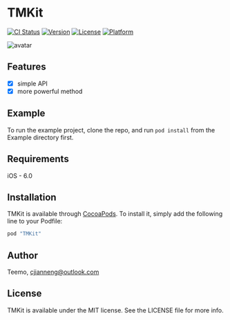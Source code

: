 # TMKit

[![CI Status](http://img.shields.io/travis/Teemo/TMKit.svg?style=flat)](https://travis-ci.org/Teemo/TMKit)
[![Version](https://img.shields.io/cocoapods/v/TMKit.svg?style=flat)](http://cocoapods.org/pods/TMKit)
[![License](https://img.shields.io/cocoapods/l/TMKit.svg?style=flat)](http://cocoapods.org/pods/TMKit)
[![Platform](https://img.shields.io/cocoapods/p/TMKit.svg?style=flat)](http://cocoapods.org/pods/TMKit)



![avatar](https://avatars1.githubusercontent.com/u/28727841?v=3&s=600)

## Features

- [x] simple API
- [x] more powerful method

## Example

To run the example project, clone the repo, and run `pod install` from the Example directory first.

## Requirements

iOS - 6.0

## Installation

TMKit is available through [CocoaPods](http://cocoapods.org). To install
it, simply add the following line to your Podfile:

```ruby
pod "TMKit"
```

## Author

Teemo, cjianneng@outlook.com

## License

TMKit is available under the MIT license. See the LICENSE file for more info.
